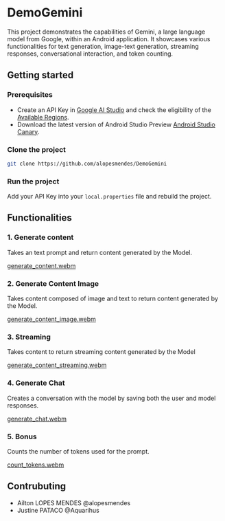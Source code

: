 # DemoGemini

This project demonstrates the capabilities of Gemini, a large language model from Google, within an Android application. It showcases various functionalities for text generation, image-text generation, streaming responses, conversational interaction, and token counting.

## Getting started
### Prerequisites
- Create an API Key in [Google AI Studio](https://aistudio.google.com/app/apikey) and check the eligibility of the [Available Regions](https://ai.google.dev/gemini-api/docs/available-regions).
- Download the latest version of Android Studio Preview [Android Studio Canary](https://developer.android.com/studio/preview).

### Clone the project
```bash
git clone https://github.com/alopesmendes/DemoGemini
```
### Run the project
Add your API Key into your `local.properties` file and rebuild the project.

## Functionalities

### 1. Generate content
Takes an text prompt and return content generated by the Model.

[generate_content.webm](https://github.com/alopesmendes/DemoGemini/assets/56479133/d1559c82-456e-4397-83e3-db6203259927)

### 2. Generate Content Image
Takes content composed of image and text to return content generated by the Model.

[generate_content_image.webm](https://github.com/alopesmendes/DemoGemini/assets/56479133/6ca79839-fb5b-43f9-b4fd-8b7b3b0f7d83)      

### 3. Streaming
Takes content to return streaming content generated by the Model

[generate_content_streaming.webm](https://github.com/alopesmendes/DemoGemini/assets/56479133/1376478f-d181-428b-9c2a-7ea32798e2b9)

### 4. Generate Chat
Creates a conversation with the model by saving both the user and model responses.

[generate_chat.webm](https://github.com/alopesmendes/DemoGemini/assets/56479133/564ba070-7238-4709-9f15-5e580f762616)

### 5. Bonus
Counts the number of tokens used for the prompt.

[count_tokens.webm](https://github.com/alopesmendes/DemoGemini/assets/56479133/46d6b5a4-0cee-4fff-b1fb-7b9b181d2467)

## Contrubuting 
- Ailton LOPES MENDES @alopesmendes
- Justine PATACO @Aquarihus


